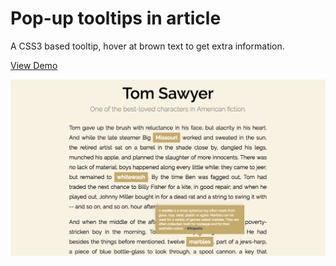 # Pop-up tooltips in article

A CSS3 based tooltip, hover at brown text to get extra information.  

[View Demo](https://chinyi3005.github.io/100websites/13-tooltip-article)

![tooltips in article](./demo-tooltip-article.png)